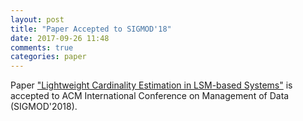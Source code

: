 ```yaml
---
layout: post
title: "Paper Accepted to SIGMOD'18"
date: 2017-09-26 11:48
comments: true
categories: paper
---
```


Paper ["Lightweight Cardinality Estimation in LSM-based Systems"](/publications/sigmod2018.pdf) is accepted to ACM International Conference on Management of Data (SIGMOD'2018).
